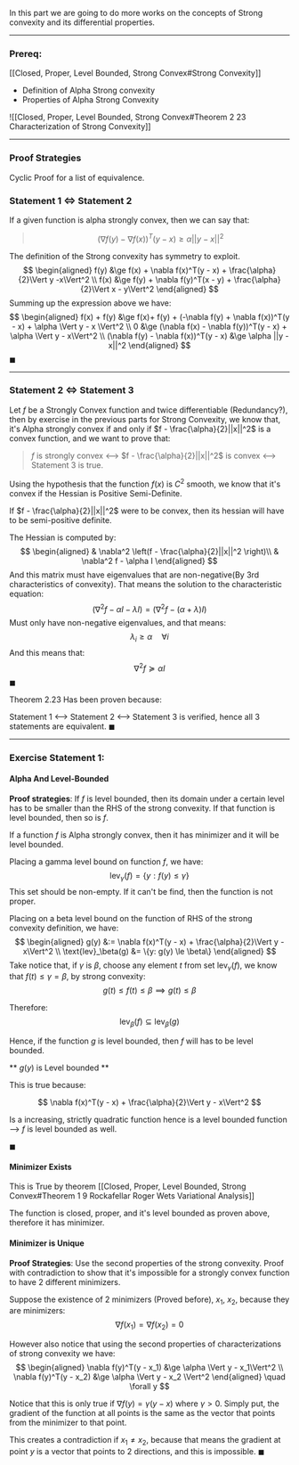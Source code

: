 In this part we are going to do more works on the concepts of 
Strong convexity and its differential properties. 

---
### **Prereq**:
[[Closed, Proper, Level Bounded, Strong Convex#Strong Convexity]]
* Definition of Alpha Strong convexity
* Properties of Alpha Strong Convexity

![[Closed, Proper, Level Bounded, Strong Convex#Theorem 2 23 Characterization of Strong Convexity]]


---
### **Proof Strategies**
Cyclic Proof for a list of equivalence. 

### **Statement 1 $\iff$ Statement 2**
If a given function is alpha strongly convex, then we can say that: 
> $$(\nabla f(y) - \nabla f(x))^T(y - x)\ge \alpha ||y - x||^2$$ 

The definition of the Strong convexity has symmetry to exploit. 
$$
\begin{aligned}
	f(y) &\ge f(x) + \nabla f(x)^T(y - x) + \frac{\alpha}{2}\Vert  y -x\Vert^2
	\\
	f(x) &\ge f(y) + \nabla f(y)^T(x - y) + \frac{\alpha}{2}\Vert  x - y\Vert^2
\end{aligned}
$$
Summing up the expression above we have: 
$$
\begin{aligned}
	f(x) + f(y) &\ge f(x)+ f(y) 
	+ (-\nabla f(y) + \nabla f(x))^T(y - x) + \alpha \Vert y - x \Vert^2
	\\
	0 &\ge (\nabla f(x) - \nabla f(y))^T(y - x) + \alpha
	\Vert y - x\Vert^2
	\\
	(\nabla f(y) - \nabla f(x))^T(y - x) &\ge \alpha ||y - x||^2
\end{aligned}
$$
$\blacksquare$

---
### **Statement 2 $\iff$ Statement 3**

Let $f$ be a Strongly Convex function and twice differentiable (Redundancy?), then by exercise in the previous parts for Strong Convexity, we know that, it's Alpha strongly convex if and only if $f - \frac{\alpha}{2}||x||^2$  is a convex function, and we want to prove that:

> $f$ is strongly convex <--> $f - \frac{\alpha}{2}||x||^2$ is convex <--> Statement 3 is true. 

Using the hypothesis that the function $f(x)$ is $C^2$ smooth, we know that it's convex if the Hessian is Positive Semi-Definite. 

If $f - \frac{\alpha}{2}||x||^2$ were to be convex, then its hessian will have to be semi-positive definite. 

The Hessian is computed by: 
$$
\begin{aligned}
	& \nabla^2
	\left(f - \frac{\alpha}{2}||x||^2
	\right)\\
	& \nabla^2 f - \alpha I
\end{aligned}
$$
And this matrix must have eigenvalues that are non-negative(By 3rd characteristics of convexity). That means the solution to the characteristic equation: 
$$
(\nabla^2 f - \alpha I - \lambda I) = (\nabla^2 f - (\alpha + \lambda)I)
$$
Must only have non-negative eigenvalues, and that means: 
$$
\lambda_i \ge \alpha \quad \forall i
$$
And this means that: 
$$
\nabla^2f \succcurlyeq \alpha I
$$
$\blacksquare$

Theorem 2.23 Has been proven because: 

Statement 1 <--> Statement 2 <--> Statement 3 is verified, hence all 3 statements are equivalent. 
$\blacksquare$

---
### **Exercise Statement 1**:
#### Alpha And Level-Bounded

**Proof strategies**: If $f$ is level bounded, then its domain under a certain level has to be smaller than the RHS of the strong convexity. If that function is level bounded, then so is $f$. 

If a function $f$ is Alpha strongly convex, then it has minimizer and it will be level bounded.

Placing a gamma level bound on function $f$, we have: 
$$
\text{lev}_\gamma(f) = \{
	y: f(y) \le \gamma
\}
$$
This set should be non-empty. If it can't be find, then the function is not proper. 

Placing on a beta level bound on the function of RHS of the strong convexity definition, we have: 
$$
\begin{aligned}
	g(y) &:= \nabla f(x)^T(y - x) + \frac{\alpha}{2}\Vert y - x\Vert^2
	\\
	\text{lev}_\beta(g) &= \{y: g(y) \le \beta\}
\end{aligned}
$$
Take notice that, if $\gamma$ is $\beta$, choose any element $t$ from set $\text{lev}_\gamma{(f)}$, we know that $f(t) \le \gamma =\beta$, by strong convexity: 
$$
g(t) \le f(t) \le \beta \implies g(t) \le \beta
$$

Therefore: 
$$
\text{lev}_\beta{(f)} \subseteq \text{lev}_\beta{(g)}
$$

Hence, if the function $g$ is level bounded, then $f$ will has to be level bounded. 

** $g(y)$ is Level bounded **

This is true because: 

$$
\nabla f(x)^T(y - x) + \frac{\alpha}{2}\Vert y - x\Vert^2
$$

Is a increasing, strictly quadratic function hence is a level bounded function --> $f$ is level bounded as well. 

$\blacksquare$ 

#### Minimizer Exists

This is True by theorem [[Closed, Proper, Level Bounded, Strong Convex#Theorem 1 9 Rockafellar Roger Wets Variational Analysis]]

The function is closed, proper, and it's level bounded as proven above, therefore it has minimizer. 


#### Minimizer is Unique

**Proof Strategies**: Use the second properties of the strong convexity. Proof with contradiction to show that it's impossible for a strongly convex function to have 2 different minimizers. 

Suppose the existence of 2 minimizers (Proved before), $x_1$, $x_2$, because they are minimizers: 
$$
\nabla f(x_1) = \nabla f(x_2) = 0
$$

However also notice that using the second properties of characterizations of strong convexity we have: 
$$
\begin{aligned}
	\nabla f(y)^T(y - x_1) &\ge \alpha \Vert y - x_1\Vert^2 \\
	\nabla f(y)^T(y - x_2) &\ge \alpha \Vert y - x_2 \Vert^2
\end{aligned}
\quad \forall y
$$

Notice that this is only true if $\nabla f(y) = \gamma(y - x)$ where $\gamma > 0$. Simply put, the gradient of the function at all points is the same as the vector that points from the minimizer to that point. 

This creates a contradiction if $x_1 \neq x_2$, because that means the gradient at point $y$ is a vector that points to 2 directions, and this is impossible. $\blacksquare$